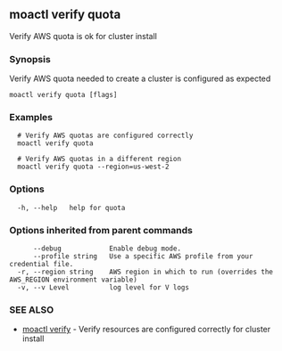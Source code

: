 ## moactl verify quota

Verify AWS quota is ok for cluster install

### Synopsis

Verify AWS quota needed to create a cluster is configured as expected

```
moactl verify quota [flags]
```

### Examples

```
  # Verify AWS quotas are configured correctly
  moactl verify quota

  # Verify AWS quotas in a different region
  moactl verify quota --region=us-west-2
```

### Options

```
  -h, --help   help for quota
```

### Options inherited from parent commands

```
      --debug            Enable debug mode.
      --profile string   Use a specific AWS profile from your credential file.
  -r, --region string    AWS region in which to run (overrides the AWS_REGION environment variable)
  -v, --v Level          log level for V logs
```

### SEE ALSO

* [moactl verify](moactl_verify.md)	 - Verify resources are configured correctly for cluster install


